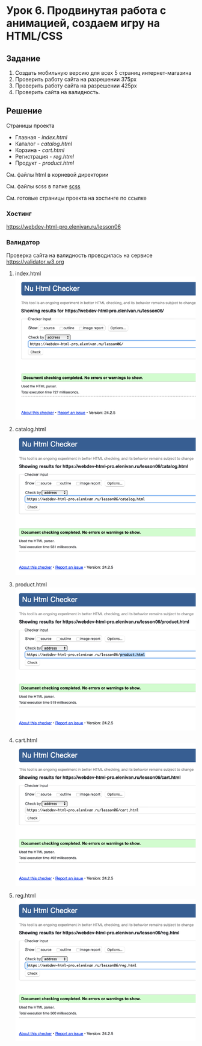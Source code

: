 # Урок 6. Продвинутая работа с анимацией, создаем игру на HTML/CSS

## Задание

1. Создать мобильную версию для всех 5 страниц интернет-магазина
2. Проверить работу сайта на разрешении 375px
3. Проверить работу сайта на разрешении 425px
4. Проверить сайта на валидность.

## Решение

Страницы проекта

- Главная - _index.html_
- Каталог - _catalog.html_
- Корзина - _cart.html_
- Регистрация - _reg.html_
- Продукт - _product.html_

Cм. файлы html в корневой директории

Cм. файлы scss в папке [scss](./scss/)

См. готовые страницы проекта на хостинге по ссылке

### Хостинг

https://webdev-html-pro.elenivan.ru/lesson06

### Валидатор

Проверка сайта на валидность проводилась на сервисе
https://validator.w3.org

1. index.html
   ![](./validatorW3/index.png)

2. catalog.html
   ![](./validatorW3/catalog.png)

3. product.html
   ![](./validatorW3/product.png)

4. cart.html
   ![](./validatorW3/cart.png)

5. reg.html
   ![](./validatorW3/reg.png)
